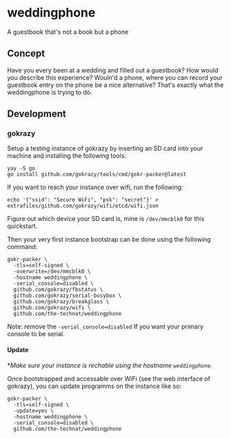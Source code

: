 # weddingphone

A guestbook that's not a book but a phone

## Concept

Have you every been at a wedding and filled out a guestbook? How would you describe this experience? Wouln'd a phone, where you can record your guestbook entry on the phone be a nice alternative? That's exactly what the weddingphone is trying to do.

## Development

### gokrazy 

Setup a testing instance of gokrazy by inserting an SD card into your machine and installing the following tools:

```console
yay -S go
go install github.com/gokrazy/tools/cmd/gokr-packer@latest
```

If you want to reach your instance over wifi, run the following:

```console
echo '{"ssid": "Secure WiFi", "psk": "secret"}' > extrafiles/github.com/gokrazy/wifi/etcd/wifi.json
```

Figure out which device your SD card is, mine is `/dev/mmcblk0` for this quickstart.

Then your very first instance bootstrap can be done using the following command:

```console
gokr-packer \
  -tls=self-signed \
  -overwrite=/dev/mmcblk0 \
  -hostname weddingphone \
  -serial_console=disabled \
  github.com/gokrazy/fbstatus \
  github.com/gokrazy/serial-busybox \
  github.com/gokrazy/breakglass \ 
  github.com/gokrazy/wifi \
  github.com/the-technat/weddingphone
```

Note: remove the `-serial_console=disabled` If you want your primary console to be serial. 

#### Update

**Make sure your instance is rechable using the hostname `weddingphone`.*

Once bootstrapped and accessable over WiFi (see the web interface of gokrazy), you can update programms on the instance like so:

```console
gokr-packer \ 
  -tls=self-signed \ 
  -update=yes \ 
  -hostname weddingphone \
  -serial_console=disabled \
  github.com/the-technat/weddingphone
```

